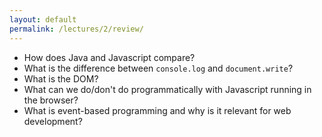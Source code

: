 ```yaml
---
layout: default
permalink: /lectures/2/review/
---
```


- How does Java and Javascript compare?
- What is the difference between `console.log` and `document.write`? 
- What is the DOM?
- What can we do/don't do programmatically with Javascript running in the browser?
- What is event-based programming and why is it relevant for web development? 
